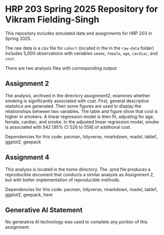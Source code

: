 # HRP 203 Spring 2025 Repository for Vikram Fielding-Singh

This repository includes simulated data and assignments for HRP 203 in Spring 2025.

The raw data is a csv file for `cohort` (located in the in the `raw-data` folder) includes 5,000 observations with variables `smoke`, `female`, `age`, `cardiac`, and `cost`.

There are two analysis files with corresponding output:

## Assignment 2
The analysis, archived in the directory assignment2, examines whether smoking is significantly associated with cost. First, general descriptive statistics are generated. Then some figures are used to display the relationships between two variables. The table and figure show that cost is higher in smokers. A linear regression model is then fit, adjusting for age, female, cardiac, and smoke. In the adjusted linear regression model, smoke is associated with 542 [95% CI 526 to 558] of additional cost.

Dependencies for this code: pacman, tidyverse, rmarkdown, readxl, table1, ggplot2, geepack

## Assignment 4
This analysis is located in the home directory. The .qmd file produces a reproducible document that conducts a similar analysis as Assignment 2, but with better implementation of reproducible methods.

Dependencies for this code: pacman, tidyverse, rmarkdown, readxl, table1, ggplot2, geepack, here

## Generative AI Statement
No generative AI technology was used to complete any portion of this assignment.
